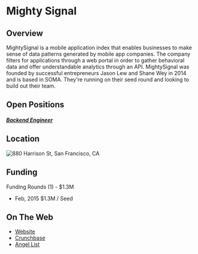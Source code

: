 # Mighty Signal
## Overview
MightySignal is a mobile application index that enables businesses to make sense of data patterns generated by mobile app companies. The company filters for applications through a web portal in order to gather behavioral data and offer understandable analytics through an API.
MightySignal was founded by successful entrepreneurs  Jason Lew and Shane Wey in 2014 and is based in SOMA. They're running on their seed round and looking to build out their team.

## Open Positions
##### [Backend Engineer](https://github.com/the31337/jobs/blob/master/mighty-signal/backend-engineer.md)

## Location
![880 Harrison St, San Francisco, CA](https://maps.googleapis.com/maps/api/staticmap?center=880+Harrison+St,+San+Francisco,+CA&zoom=13&scale=false&size=600x300&maptype=roadmap&format=png&visual_refresh=true)  

## Funding
Funding Rounds (1) - $1.3M
+ Feb, 2015	$1.3M / Seed

## On The Web
+ [Website](http://mightysignal.com/)
+ [Crunchbase](https://www.crunchbase.com/organization/mightysignal#/entity)
+ [Angel List](https://angel.co/mightysignal)
